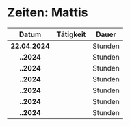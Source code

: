 # Zeiten: Mattis

|     Datum      | Tätigkeit |  Dauer  |
| :------------: | :-------: | :-----: |
| **22.04.2024** |           | Stunden |
|   **..2024**   |           | Stunden |
|   **..2024**   |           | Stunden |
|   **..2024**   |           | Stunden |
|   **..2024**   |           | Stunden |
|   **..2024**   |           | Stunden |
|   **..2024**   |           | Stunden |
